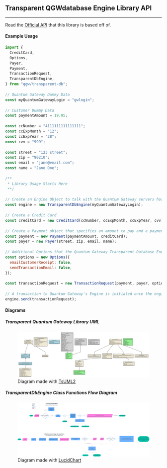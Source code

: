 ## Transparent QGWdatabase Engine Library API

---

Read the [Official API](https://www.quantumgateway.com/view_developer.php?Cat1=3) that this library is based off of.

#### Example Usage

```javascript
import {
  CreditCard,
  Options,
  Payer,
  Payment,
  TransactionRequest,
  TransparentDbEngine,
} from "qgw/transparent-db";

// Quantum Gateway Dummy Data
const myQuantumGatewayLogin = "gwlogin";

// Customer Dummy Data
const paymentAmount = 19.95;

const ccNumber = "4111111111111111";
const ccExpMonth = "12";
const ccExpYear = "28";
const cvv = "999";

const street = "123 street";
const zip = "90210";
const email = "jane@email.com";
const name = "Jane Doe";

/**
 * Library Usage Starts Here
 **/

// Create an Engine Object to talk with the Quantum Gateway servers hosting the Transparent Database Engine
const engine = new TransparentDbEngine(myQuantumGatewayLogin);

// Create a Credit Card
const creditCard = new CreditCard(ccNumber, ccExpMonth, ccExpYear, cvv);

// Create a Payment object that specifies an amount to pay and a payment type object, in this case, a credit card.
const payment = new Payment(paymentAmount, creditCard);
const payer = new Payer(street, zip, email, name);

// Additional Options that the Quantum Gateway Transparent Database Engine accepts per transaction.
const options = new Options({
  emailCustomerReceipt: false,
  sendTransactionEmail: false,
});

const transactionRequest = new TransactionRequest(payment, payer, options);

// A transaction to Quantum Gateway's Engine is initiated once the engine object calls the send method.
engine.send(transactionRequest);
```

#### Diagrams

##### Transparent Quantum Gateway Library UML

<figure>    
    <img src="../../assets/Version 1 UML diagram.svg">
    <figcaption>Diagram made with <a href="https://github.com/demike/TsUML2">TsUML2</a></figcaption>
</figure>

##### TransparentDbEngine Class Functions Flow Diagram

<figure>    
    <img src="../../assets/TransactionDbEngine functions flowchart.svg">
    <figcaption>Diagram made with <a href="https://lucid.app/lucidchart/6b600307-6ca9-4481-972b-ceff31ac10ee/edit?viewport_loc=-745%2C-375%2C6821%2C3927%2C0_0&invitationId=inv_45e8b426-b684-40e5-8ddc-1a0bf6871fc3">LucidChart</a></figcaption>
</figure>
